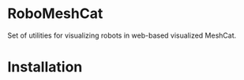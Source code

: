 # RoboMeshCat
Set of utilities for visualizing robots in web-based visualized MeshCat.


# Installation
```bash

```
